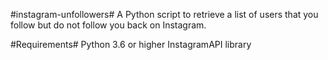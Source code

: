 #instagram-unfollowers#
A Python script to retrieve a list of users that you follow but do not follow you back on Instagram.

#Requirements#
Python 3.6 or higher
InstagramAPI library
